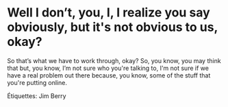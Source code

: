 # Well I don’t, you, I, I realize you say obviously, but it's not obvious to us, okay?
So that’s what we have to work through, okay? So, you know, you may think that
but, you know, I’m not sure who you're talking to, I'm not sure if we have a real
problem out there because, you know, some of the stuff that you're putting
online.

Étiquettes: Jim Berry